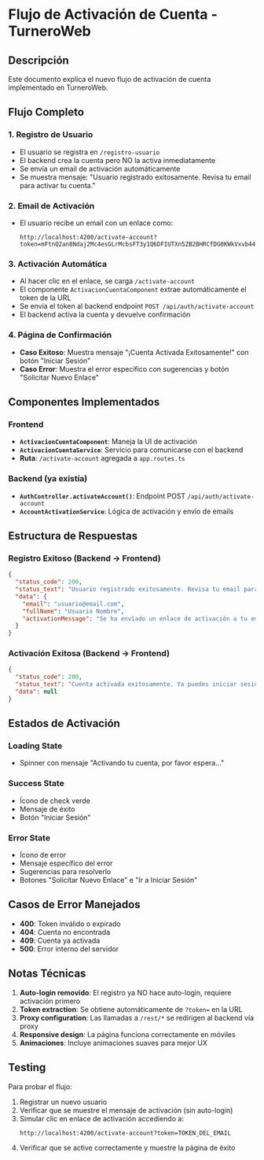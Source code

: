 # Flujo de Activación de Cuenta - TurneroWeb

## Descripción
Este documento explica el nuevo flujo de activación de cuenta implementado en TurneroWeb.

## Flujo Completo

### 1. Registro de Usuario
- El usuario se registra en `/registro-usuario`
- El backend crea la cuenta pero NO la activa inmediatamente
- Se envía un email de activación automáticamente
- Se muestra mensaje: "Usuario registrado exitosamente. Revisa tu email para activar tu cuenta."

### 2. Email de Activación
- El usuario recibe un email con un enlace como:
  ```
  http://localhost:4200/activate-account?token=mFtnQ2an8Ndaj2Mc4esGLrMcbsFT3y1Q6DFIUTXn5ZB2BHRCfDG0KWkVxvb44GGp
  ```

### 3. Activación Automática
- Al hacer clic en el enlace, se carga `/activate-account`
- El componente `ActivacionCuentaComponent` extrae automáticamente el token de la URL
- Se envía el token al backend endpoint `POST /api/auth/activate-account`
- El backend activa la cuenta y devuelve confirmación

### 4. Página de Confirmación
- **Caso Exitoso**: Muestra mensaje "¡Cuenta Activada Exitosamente!" con botón "Iniciar Sesión"
- **Caso Error**: Muestra el error específico con sugerencias y botón "Solicitar Nuevo Enlace"

## Componentes Implementados

### Frontend
- **`ActivacionCuentaComponent`**: Maneja la UI de activación
- **`ActivacionCuentaService`**: Servicio para comunicarse con el backend
- **Ruta**: `/activate-account` agregada a `app.routes.ts`

### Backend (ya existía)
- **`AuthController.activateAccount()`**: Endpoint POST `/api/auth/activate-account`
- **`AccountActivationService`**: Lógica de activación y envío de emails

## Estructura de Respuestas

### Registro Exitoso (Backend → Frontend)
```json
{
  "status_code": 200,
  "status_text": "Usuario registrado exitosamente. Revisa tu email para activar tu cuenta.",
  "data": {
    "email": "usuario@email.com",
    "fullName": "Usuario Nombre",
    "activationMessage": "Se ha enviado un enlace de activación a tu email"
  }
}
```

### Activación Exitosa (Backend → Frontend)
```json
{
  "status_code": 200,
  "status_text": "Cuenta activada exitosamente. Ya puedes iniciar sesión.",
  "data": null
}
```

## Estados de Activación

### Loading State
- Spinner con mensaje "Activando tu cuenta, por favor espera..."

### Success State
- Ícono de check verde
- Mensaje de éxito
- Botón "Iniciar Sesión"

### Error State
- Ícono de error
- Mensaje específico del error
- Sugerencias para resolverlo
- Botones "Solicitar Nuevo Enlace" e "Ir a Iniciar Sesión"

## Casos de Error Manejados

- **400**: Token inválido o expirado
- **404**: Cuenta no encontrada
- **409**: Cuenta ya activada
- **500**: Error interno del servidor

## Notas Técnicas

1. **Auto-login removido**: El registro ya NO hace auto-login, requiere activación primero
2. **Token extraction**: Se obtiene automáticamente de `?token=` en la URL
3. **Proxy configuration**: Las llamadas a `/rest/*` se redirigen al backend vía proxy
4. **Responsive design**: La página funciona correctamente en móviles
5. **Animaciones**: Incluye animaciones suaves para mejor UX

## Testing

Para probar el flujo:

1. Registrar un nuevo usuario
2. Verificar que se muestre el mensaje de activación (sin auto-login)
3. Simular clic en enlace de activación accediendo a:
   ```
   http://localhost:4200/activate-account?token=TOKEN_DEL_EMAIL
   ```
4. Verificar que se active correctamente y muestre la página de éxito